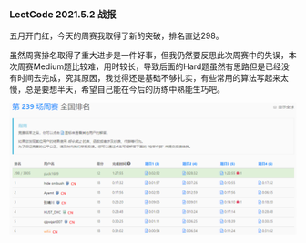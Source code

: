 ### LeetCode 2021.5.2 战报

五月开门红，今天的周赛我取得了新的突破，排名直达298。

虽然周赛排名取得了重大进步是一件好事，但我仍然要反思此次周赛中的失误，本次周赛Medium题比较难，用时较长，导致后面的Hard题虽然有思路但是已经没有时间去完成，究其原因，我觉得还是基础不够扎实，有些常用的算法写起来太慢，总是要想半天，希望自己能在今后的历练中熟能生巧吧。

![pictures/2021.5.2.png](pictures/2021.5.2.png)

